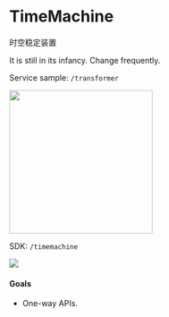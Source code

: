 # TimeMachine
时空稳定装置

It is still in its infancy. Change frequently.

Service sample:
`/transformer`

<img src="http://ww3.sinaimg.cn/large/86e2ff85gw1f55jnr2zjij20bx0bx0v3.jpg" width=256 height=256/>

SDK:
`/timemachine`

![](http://ww1.sinaimg.cn/large/86e2ff85gw1f58ld7cbskj216e0rotd9.jpg)

#### Goals
- One-way APIs.


